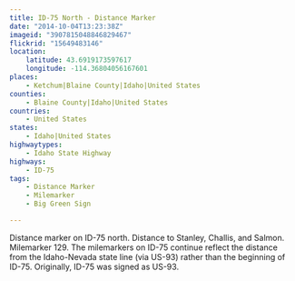```yaml
---
title: ID-75 North - Distance Marker
date: "2014-10-04T13:23:38Z"
imageid: "3907815048846829467"
flickrid: "15649483146"
location:
    latitude: 43.6919173597617
    longitude: -114.36804056167601
places:
    - Ketchum|Blaine County|Idaho|United States
counties:
    - Blaine County|Idaho|United States
countries:
    - United States
states:
    - Idaho|United States
highwaytypes:
    - Idaho State Highway
highways:
    - ID-75
tags:
    - Distance Marker
    - Milemarker
    - Big Green Sign

---
```

Distance marker on ID-75 north.  Distance to Stanley, Challis, and Salmon.  Milemarker 129. The milemarkers on ID-75 continue reflect the distance from the Idaho-Nevada state line (via US-93) rather than the beginning of ID-75.  Originally, ID-75 was signed as US-93.